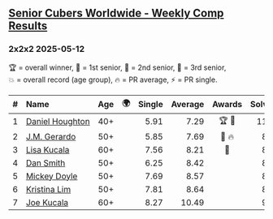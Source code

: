 <style>table {white-space: nowrap;}</style>
<link rel="stylesheet" type="text/css" href="/scw-comp/css/flags.css" />

## [Senior Cubers Worldwide - Weekly Comp Results](/scw-comp/results/)
### 2x2x2 2025-05-12

<span style="white-space: nowrap;">🏆 = overall winner</span>, <span style="white-space: nowrap;">🥇 = 1st senior</span>, <span style="white-space: nowrap;">🥈 = 2nd senior</span>, <span style="white-space: nowrap;">🥉 = 3rd senior</span>, <span style="white-space: nowrap;">💥 = overall record (age group)</span>, <span style="white-space: nowrap;">🔥 = PR average</span>, <span style="white-space: nowrap;">⚡ = PR single</span>.

| # | Name | Age | 🌍 | Single | Average | Awards | Solve 1 | Solve 2 | Solve 3 | Solve 4 | Solve 5 | Video |
| :--: | :-- | :--: | :--: | --: | --: | :--: | --: | --: | --: | --: | --: | :-- |
| 1 | [Daniel Houghton](../../persons/daniel_houghton/222.md) | 40+ | <i class="flag flag-CH" /> | 5.91 | 7.29 | 🏆 🥇 | 11.36 | 6.03 | 6.02 | 9.81 | 5.91 | [Desktop](https://www.facebook.com/events/1716950522530027/permalink/1721665665391846) / [Mobile](https://m.facebook.com/events/1716950522530027?view=permalink&id=1721665665391846) |
| 2 | [J.M. Gerardo](../../persons/jm_gerardo/222.md) | 50+ | <i class="flag flag-US" /> | 5.85 | 7.69 | 🥈 🔥 | 8.33 | 5.85 | 11.01 | 7.73 | 7.01 | [Desktop](https://www.facebook.com/events/1716950522530027/permalink/1726683261556753) / [Mobile](https://m.facebook.com/events/1716950522530027?view=permalink&id=1726683261556753) |
| 3 | [Lisa Kucala](../../persons/lisa_kucala/222.md) | 60+ | <i class="flag flag-US" /> | 7.56 | 8.21 | 🥉 | 8.28 | 8.28 | 8.16 | 7.56 | 8.18 | [Desktop](https://www.facebook.com/events/1716950522530027/permalink/1724012591823820) / [Mobile](https://m.facebook.com/events/1716950522530027?view=permalink&id=1724012591823820) |
| 4 | [Dan Smith](../../persons/dan_smith/222.md) | 50+ | <i class="flag flag-US" /> | 6.25 | 8.42 |  | 8.78 | 6.25 | 8.86 | 7.62 | 8.92 | [Desktop](https://www.facebook.com/events/1398919087967450/permalink/1418382669354425) / [Mobile](https://m.facebook.com/events/1398919087967450?view=permalink&id=1418382669354425) |
| 5 | [Mickey Doyle](../../persons/mickey_doyle/222.md) | 50+ | <i class="flag flag-US" /> | 7.69 | 8.57 |  | 8.03 | 7.86 | 25.40 | 9.83 | 7.69 | [Desktop](https://www.facebook.com/events/1716950522530027/permalink/1726585891566490) / [Mobile](https://m.facebook.com/events/1716950522530027?view=permalink&id=1726585891566490) |
| 6 | [Kristina Lim](../../persons/kristina_lim/222.md) | 50+ | <i class="flag flag-US" /> | 7.81 | 8.64 |  | 8.07 | 8.74 | 9.12 | 7.81 | 9.12 | [Desktop](https://www.facebook.com/events/1716950522530027/permalink/1726139491611130) / [Mobile](https://m.facebook.com/events/1716950522530027?view=permalink&id=1726139491611130) |
| 7 | [Joe Kucala](../../persons/joe_kucala/222.md) | 60+ | <i class="flag flag-US" /> | 8.27 | 10.49 |  | 9.83 | 11.96 | 11.22 | 10.41 | 8.27 | [Desktop](https://www.facebook.com/events/1716950522530027/permalink/1723940545164358) / [Mobile](https://m.facebook.com/events/1716950522530027?view=permalink&id=1723940545164358) |

<!-- Global site tag (gtag.js) - Google Analytics -->
<script async src="https://www.googletagmanager.com/gtag/js?id=UA-86348435-3"></script>
<script>window.dataLayer = window.dataLayer || []; function gtag() {dataLayer.push(arguments);} gtag('js', new Date()); gtag('config', 'UA-86348435-3');</script>
